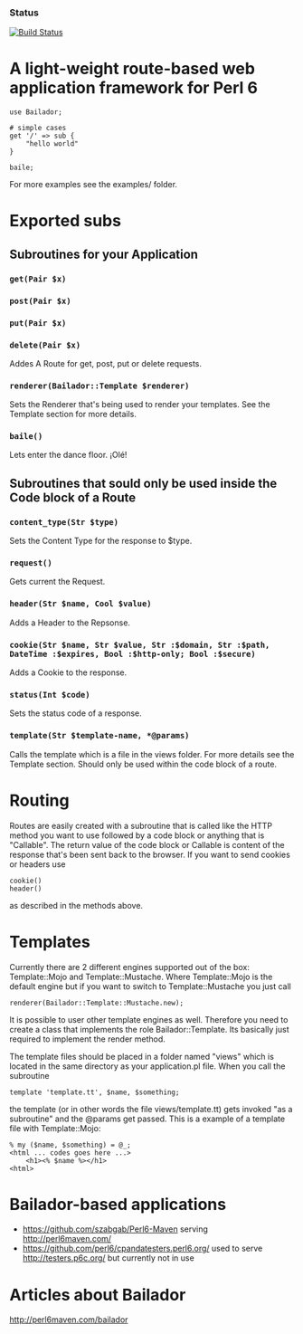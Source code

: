 ### Status
[![Build Status](https://travis-ci.org/tadzik/Bailador.png)](https://travis-ci.org/tadzik/Bailador)

A light-weight route-based web application framework for Perl 6
==============================================

    use Bailador;
    
    # simple cases
    get '/' => sub {
        "hello world"
    }
    
    baile;

For more examples see the examples/ folder.

Exported subs
================

Subroutines for your Application
--------------------------------

### `get(Pair $x)`
### `post(Pair $x)`
### `put(Pair $x)`
### `delete(Pair $x)`

Addes A Route for get, post, put or delete requests.

### `renderer(Bailador::Template $renderer)`

Sets the Renderer that's being used to render your templates. See the Template section for more details.

### `baile()`

Lets enter the dance floor. ¡Olé!

Subroutines that sould only be used inside the Code block of a Route
-------------------------------------------------------------------

### `content_type(Str $type)`

Sets the Content Type for the response to $type.

### `request()`

Gets current the Request.

### `header(Str $name, Cool $value)`

Adds a Header to the Repsonse.

### `cookie(Str $name, Str $value, Str :$domain, Str :$path, DateTime :$expires, Bool :$http-only; Bool :$secure)`

Adds a Cookie to the response.

### `status(Int $code)`

Sets the status code of a response.

### `template(Str $template-name, *@params)`

Calls the template which is a file in the views folder. For more details see the Template section. Should only be used within the code block of a route.

Routing
=======

Routes are easily created with a subroutine that is called like the HTTP method you want to use followed by a code block or anything that is "Callable".
The return value of the code block or Callable is content of the response that's been sent back to the browser. If you want to send cookies or headers use

    cookie()
    header()
    
as described in the methods above.

Templates
=========

Currently there are 2 different engines supported out of the box: Template::Mojo and Template::Mustache.
Where Template::Mojo is the default engine but if you want to switch to Template::Mustache you just call

    renderer(Bailador::Template::Mustache.new);

It is possible to user other template engines as well.
Therefore you need to create a class that implements the role Bailador::Template. Its basically just required to implement the render method.

The template files should be placed in a folder named "views" which is located in the same directory as your application.pl file. When you call the subroutine

    template 'template.tt', $name, $something;
    
the template (or in other words the file views/template.tt) gets invoked "as a subroutine" and the @params get passed. This is a example of a template file with Template::Mojo:

    % my ($name, $something) = @_;
    <html ... codes goes here ...>
        <h1><% $name %></h1>
    <html>

Bailador-based applications
===========================
* https://github.com/szabgab/Perl6-Maven serving http://perl6maven.com/
* https://github.com/perl6/cpandatesters.perl6.org/ used to serve http://testers.p6c.org/ but currently not in use


Articles about Bailador
========================
http://perl6maven.com/bailador

